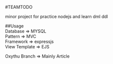 #TEAMTODO 


minor project for practice nodejs and learn dml ddl

##Usage <br>
Database => MYSQL  <br>
Pattern => MVC <br>
Framework => expressjs <br>
View Template => EJS


Oxythu Branch => Mainly Article